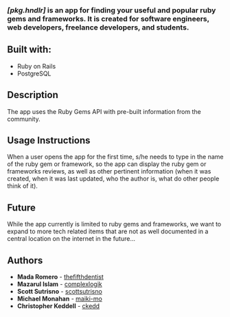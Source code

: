 ### *[pkg.hndlr]* is an app for finding your useful and popular ruby gems and frameworks. It is created for software engineers, web developers, freelance developers, and students.

## Built with:
* Ruby on Rails
* PostgreSQL

## Description
The app uses the Ruby Gems API with pre-built information from the community.

## Usage Instructions
When a user opens the app for the first time, s/he needs to type in the name of the ruby gem or framework, so the app can display the ruby gem or frameworks reviews, as well as other pertinent information (when it was created, when it was last updated, who the author is, what do other people think of it).

## Future
While the app currently is limited to ruby gems and frameworks, we want to expand to more tech related items that are not as well documented in a central location on the internet in the future...

## Authors
* **Mada Romero** - [thefifthdentist](https://github.com/thefifthdentist)
* **Mazarul Islam** - [complexlogik](https://github.com/complexlogik)
* **Scott Sutrisno** - [scottsutrisno](https://github.com/scottsutrisno)
* **Michael Monahan** - [maiki-mo](https://github.com/maiki-mo)
* **Christopher Keddell** - [ckedd](https://github.com/ckedd)
